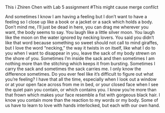  This i Zhiren Chen with Lab 5 assignment
#This might cause merge confilct

And sometimes I know I am having a feeling
but I don’t want to have a feeling so I close up
like a book or a jacket or a sack which holds
a body. Don’t mind me, I’ll just be dead in here,
you can drag me wherever you want, the body
seems to say. You laugh like a little silver moon.
You laugh like the moon on the water ignored
by necking lovers. You said you didn’t like that word
because something so sweet should not call to mind
giraffes, but I love the word “necking,” the way it twists
in on itself, like what I do to you when I want
to disappear in you, leave the sack of my body
strewn on the shore of you. Sometimes I’m inside
the sack and then sometimes I am nothing more
than the stitching which keeps it from bursting.
Sometimes I carry the sack and sometimes the sack
carries me. I only know the difference sometimes.
Do you ever feel like it’s difficult to figure out
what you’re feeling? I have that all the time, especially
when I look out a window or at your open face
across from me in bed, or your closed face
when I see the quiet pain you contain, or which
contains you. I know you’re more than that
frown which makes your face resemble a fist
with gorgeous black hair. I know you contain more
than the reaction to my words or my body.
Some of us have to learn to love with hands
interlocked, but each with our own hand.

